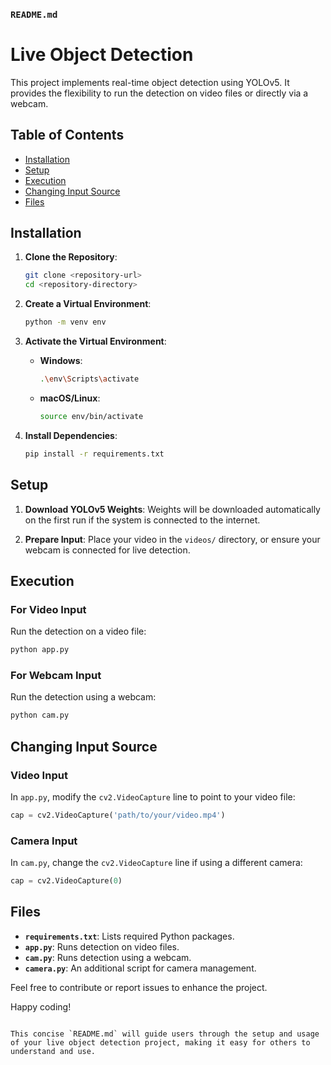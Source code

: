### `README.md`


# Live Object Detection

This project implements real-time object detection using YOLOv5. It provides the flexibility to run the detection on video files or directly via a webcam.

## Table of Contents
- [Installation](#installation)
- [Setup](#setup)
- [Execution](#execution)
- [Changing Input Source](#changing-input-source)
- [Files](#files)

## Installation

1. **Clone the Repository**:
   ```bash
   git clone <repository-url>
   cd <repository-directory>
   ```

2. **Create a Virtual Environment**:
   ```bash
   python -m venv env
   ```

3. **Activate the Virtual Environment**:
   - **Windows**:
     ```bash
     .\env\Scripts\activate
     ```
   - **macOS/Linux**:
     ```bash
     source env/bin/activate
     ```

4. **Install Dependencies**:
   ```bash
   pip install -r requirements.txt
   ```

## Setup

1. **Download YOLOv5 Weights**: Weights will be downloaded automatically on the first run if the system is connected to the internet.

2. **Prepare Input**: Place your video in the `videos/` directory, or ensure your webcam is connected for live detection.

## Execution

### For Video Input
Run the detection on a video file:
```bash
python app.py
```

### For Webcam Input
Run the detection using a webcam:
```bash
python cam.py
```

## Changing Input Source

### Video Input
In `app.py`, modify the `cv2.VideoCapture` line to point to your video file:
```python
cap = cv2.VideoCapture('path/to/your/video.mp4')
```

### Camera Input
In `cam.py`, change the `cv2.VideoCapture` line if using a different camera:
```python
cap = cv2.VideoCapture(0)
```

## Files

- **`requirements.txt`**: Lists required Python packages.
- **`app.py`**: Runs detection on video files.
- **`cam.py`**: Runs detection using a webcam.
- **`camera.py`**: An additional script for camera management.

Feel free to contribute or report issues to enhance the project.

Happy coding!
```

This concise `README.md` will guide users through the setup and usage of your live object detection project, making it easy for others to understand and use.